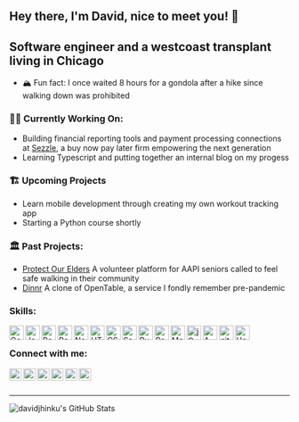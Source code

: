 ## Hey there, I'm David, nice to meet you! 👋

## Software engineer and a westcoast transplant living in Chicago
- 🏔  Fun fact: I once waited 8 hours for a gondola after a hike since walking down was prohibited

### 👨‍💻 Currently Working On:
- Building financial reporting tools and payment processing connections at [Sezzle][sezzle], a buy now pay later firm empowering the next generation
- Learning Typescript and putting together an internal blog on my progess

### 🏗️ Upcoming Projects
- Learn mobile development through creating my own workout tracking app
- Starting a Python course shortly

### 🏛️ Past Projects:
- [Protect Our Elders][elder] A volunteer platform for AAPI seniors called  to feel safe walking in their community
- [Dinnr][dinnr] A clone of OpenTable, a service I fondly remember pre-pandemic

### Skills:

<img align="left" alt="Golang" width="26px" src="https://cdn.jsdelivr.net/gh/devicons/devicon/icons/go/go-line.svg" />
<img align="left" alt="JavaScript" width="26px" src="https://cdn.jsdelivr.net/npm/simple-icons@4.14.0/icons/javascript.svg" />
<img align="left" alt="React" width="26px" src="https://cdn.jsdelivr.net/npm/devicons@1.8.0/!SVG/react.svg" />
<img align="left" alt="Redux" width="26px" src="https://cdn.jsdelivr.net/npm/simple-icons@4.14.0/icons/redux.svg" />
<img align="left" alt="Node.js" width="26px" src="https://cdn.jsdelivr.net/npm/devicons@1.8.0/!SVG/nodejs.svg" />
<img align="left" alt="HTML5" width="26px" src="https://cdn.jsdelivr.net/npm/devicons@1.8.0/!SVG/html5.svg" />
<img align="left" alt="CSS3" width="26px" src="https://cdn.jsdelivr.net/npm/devicons@1.8.0/!SVG/css3.svg" />
<img align="left" alt="Sass" width="26px" src="https://cdn.jsdelivr.net/npm/devicons@1.8.0/!SVG/sass.svg" />
<img align="left" alt="Ruby on Rails" width="26px" src="https://cdn.jsdelivr.net/npm/simple-icons@4.14.0/icons/ruby.svg" />
<img align="left" alt="PostgreSQL" width="26px" src="https://cdn.jsdelivr.net/npm/devicons@1.8.0/!SVG/postgresql.svg" />
<img align="left" alt="MongoDB" width="26px" src="https://cdn.jsdelivr.net/npm/devicons@1.8.0/!SVG/mongodb.svg" />
<img align="left" alt="jQuery" width="26px" src="https://cdn.jsdelivr.net/npm/simple-icons@4.14.0/icons/jquery.svg" />
<img align="left" alt="AWS" width="26px" src="https://cdn.jsdelivr.net/npm/devicons@1.8.0/!SVG/aws.svg" />
<img align="left" alt="git" width="26px" src="https://cdn.jsdelivr.net/npm/simple-icons@4.14.0/icons/git.svg" />
<img align="left" alt="Heroku" width="26px" src="https://cdn.jsdelivr.net/npm/simple-icons@4.14.0/icons/heroku.svg" />

<br />

### Connect with me:

[<img align="left" alt="davidjhinku.com" width="22px" src="https://cdn.jsdelivr.net/npm/simple-icons@4.14.0/icons/googlechrome.svg" />][website]
[<img align="left" alt="LinkedIn" width="22px" src="https://cdn.jsdelivr.net/npm/simple-icons@4.14.0/icons/linkedin.svg" />][linkedin]
[<img align="left" alt="LinkedIn" width="22px" src="https://cdn.jsdelivr.net/npm/simple-icons@4.14.0/icons/angellist.svg" />][angellist]
[<img align="left" alt="Twitter" width="22px" src="https://cdn.jsdelivr.net/npm/simple-icons@4.14.0/icons/twitter.svg" />][twitter]
[<img align="left" alt="Instagram" width="22px" src="https://cdn.jsdelivr.net/npm/simple-icons@4.14.0/icons/instagram.svg" />][instagram]
[<img align="left" alt="Email" width="22px" src="https://cdn.jsdelivr.net/npm/simple-icons@4.14.0/icons/gmail.svg" />][email]

<br />
<br />

---

<!-- <details>
  <summary>:zap: GitHub Stats</summary> -->

  <img align="left" alt="davidjhinku's GitHub Stats" src="https://github-readme-stats.vercel.app/api?username=davidjhinku&show_icons=true&hide_border=true&count_private=true&hide=stars" />

<!-- </details> -->


[website]: https://davidjhinku.com/
[linkedin]: https://www.linkedin.com/in/davidjhinku/
[angellist]: https://angel.co/u/david-jhinku
[twitter]: https://twitter.com/DavidJhinku
[instagram]: https://www.instagram.com/davidjhinku
[dinnr]: https://dinnr-aa.herokuapp.com/
[elder]: https://protectourelders.herokuapp.com/#/
[email]: mailto:davidjhinku@gmail.com?subject=[Github]%Lets%Connect!
[sezzle]: https://sezzle.com/
